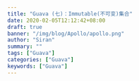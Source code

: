 ```yaml
---
title: "Guava (七)：Immutable(不可变)集合"
date: 2020-02-05T12:12:42+08:00
draft: true
banner: "/img/blog/Apollo/apollo.png"
author: "Siran"
summary: ""
tags: ["Guava"]
categories: ["Guava"]
keywords: ["Guava"]
---
```


